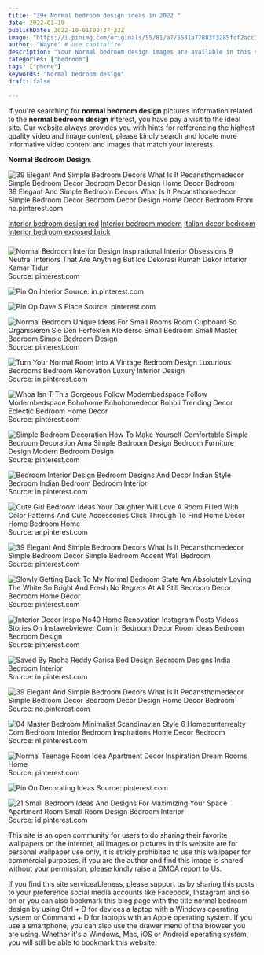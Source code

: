```yaml
---
title: "39+ Normal bedroom design ideas in 2022 "
date: 2022-01-19
publishDate: 2022-10-01T02:37:23Z
image: "https://i.pinimg.com/originals/55/81/a7/5581a77883f3285fcf2acc382fbdfd55.jpg"
author: "Wayne" # use capitalize
description: "Your Normal bedroom design images are available in this site. Normal bedroom design are a topic that is being searched for and liked by netizens today. You can Find and Download the Normal bedroom design files here. Download all free photos and vectors."
categories: ["bedroom"]
tags: ["phone"]
keywords: "Normal bedroom design"
draft: false

---
```


If you're searching for **normal bedroom design** pictures information related to the **normal bedroom design** interest, you have pay a visit to the ideal  site.  Our website always  provides you with  hints  for refferencing  the highest  quality video and image  content, please kindly search and locate more informative video content and images  that match your interests.

**Normal Bedroom Design**. 

![39 Elegant And Simple Bedroom Decors What Is It Pecansthomedecor Simple Bedroom Decor Bedroom Decor Design Home Decor Bedroom](https://i.pinimg.com/736x/2f/88/85/2f88858ae2d12237bb88a9687c03df35.jpg "39 Elegant And Simple Bedroom Decors What Is It Pecansthomedecor Simple Bedroom Decor Bedroom Decor Design Home Decor Bedroom")
39 Elegant And Simple Bedroom Decors What Is It Pecansthomedecor Simple Bedroom Decor Bedroom Decor Design Home Decor Bedroom From no.pinterest.com

[Interior bedroom design red](/interior-bedroom-design-red/)
[Interior bedroom modern](/interior-bedroom-modern/)
[Italian decor bedroom](/italian-decor-bedroom/)
[Interior bedroom exposed brick](/interior-bedroom-exposed-brick/)



### 

 


![Normal Bedroom Interior Design Inspirational Interior Obsessions 9 Neutral Interiors That Are Anything But Ide Dekorasi Rumah Dekor Interior Kamar Tidur](https://i.pinimg.com/736x/ef/58/19/ef5819137a4205de6ec4acb9186dbade.jpg "Normal Bedroom Interior Design Inspirational Interior Obsessions 9 Neutral Interiors That Are Anything But Ide Dekorasi Rumah Dekor Interior Kamar Tidur")
Source: pinterest.com

 

![Pin On Interior](https://i.pinimg.com/originals/94/d5/07/94d507d3891455beb0693ced0514290c.jpg "Pin On Interior")
Source: in.pinterest.com

 

![Pin Op Dave S Place](https://i.pinimg.com/originals/89/5e/d1/895ed1a5375cfb65271ea7a720780d96.jpg "Pin Op Dave S Place")
Source: pinterest.com

 

![Normal Bedroom Unique Ideas For Small Rooms Room Cupboard So Organisieren Sie Den Perfekten Kleidersc Small Bedroom Small Master Bedroom Simple Bedroom Design](https://i.pinimg.com/originals/74/b2/f2/74b2f21be6768af5db5c0e2d3889b1c5.jpg "Normal Bedroom Unique Ideas For Small Rooms Room Cupboard So Organisieren Sie Den Perfekten Kleidersc Small Bedroom Small Master Bedroom Simple Bedroom Design")
Source: pinterest.com

 

![Turn Your Normal Room Into A Vintage Bedroom Design Luxurious Bedrooms Bedroom Renovation Luxury Interior Design](https://i.pinimg.com/originals/83/e0/98/83e0989414fc021897fb57d0d1b5428c.png "Turn Your Normal Room Into A Vintage Bedroom Design Luxurious Bedrooms Bedroom Renovation Luxury Interior Design")
Source: in.pinterest.com

 

![Whoa Isn T This Gorgeous Follow Modernbedspace Follow Modernbedspace Bohohome Bohohomedecor Boholi Trending Decor Eclectic Bedroom Home Decor](https://i.pinimg.com/originals/b0/1e/72/b01e728a1596084dc18ffe0fd281f6ff.jpg "Whoa Isn T This Gorgeous Follow Modernbedspace Follow Modernbedspace Bohohome Bohohomedecor Boholi Trending Decor Eclectic Bedroom Home Decor")
Source: pinterest.com

 

![Simple Bedroom Decoration How To Make Yourself Comfortable Simple Bedroom Decoration Ama Simple Bedroom Design Bedroom Furniture Design Modern Bedroom Design](https://i.pinimg.com/originals/48/e7/07/48e7075c6551707e85975ba0feb00518.jpg "Simple Bedroom Decoration How To Make Yourself Comfortable Simple Bedroom Decoration Ama Simple Bedroom Design Bedroom Furniture Design Modern Bedroom Design")
Source: pinterest.com

 

![Bedroom Interior Design Bedroom Designs And Decor Indian Style Bedroom Indian Bedroom Bedroom Interior](https://i.pinimg.com/originals/e5/e0/06/e5e006706a2bab835fca61ee40d791db.jpg "Bedroom Interior Design Bedroom Designs And Decor Indian Style Bedroom Indian Bedroom Bedroom Interior")
Source: in.pinterest.com

 

![Cute Girl Bedroom Ideas Your Daughter Will Love A Room Filled With Color Patterns And Cute Accessories Click Through To Find Home Decor Home Bedroom Home](https://i.pinimg.com/originals/ed/b5/5f/edb55fc42ea7a8c0908de152689f5f71.jpg "Cute Girl Bedroom Ideas Your Daughter Will Love A Room Filled With Color Patterns And Cute Accessories Click Through To Find Home Decor Home Bedroom Home")
Source: ar.pinterest.com

 

![39 Elegant And Simple Bedroom Decors What Is It Pecansthomedecor Simple Bedroom Decor Simple Bedroom Accent Wall Bedroom](https://i.pinimg.com/originals/bc/09/f4/bc09f479c3d17cd39703b9f484ee9814.jpg "39 Elegant And Simple Bedroom Decors What Is It Pecansthomedecor Simple Bedroom Decor Simple Bedroom Accent Wall Bedroom")
Source: pinterest.com

 

![Slowly Getting Back To My Normal Bedroom State Am Absolutely Loving The White So Bright And Fresh No Regrets At All Still Bedroom Decor Bedroom Home Decor](https://i.pinimg.com/originals/78/27/25/78272551a2663ec81906bca6ebe9ce1c.jpg "Slowly Getting Back To My Normal Bedroom State Am Absolutely Loving The White So Bright And Fresh No Regrets At All Still Bedroom Decor Bedroom Home Decor")
Source: pinterest.com

 

![Interior Decor Inspo No40 Home Renovation Instagram Posts Videos Stories On Instawebviewer Com In Bedroom Decor Room Ideas Bedroom Bedroom Design](https://i.pinimg.com/originals/26/b6/ef/26b6eff15c5aca08c81b42dc1ec377d9.jpg "Interior Decor Inspo No40 Home Renovation Instagram Posts Videos Stories On Instawebviewer Com In Bedroom Decor Room Ideas Bedroom Bedroom Design")
Source: pinterest.com

 

![Saved By Radha Reddy Garisa Bed Design Bedroom Designs India Bedroom Interior](https://i.pinimg.com/originals/c9/ec/76/c9ec76674ad5f9a1daa8d22b0d27fe6f.jpg "Saved By Radha Reddy Garisa Bed Design Bedroom Designs India Bedroom Interior")
Source: in.pinterest.com

 

![39 Elegant And Simple Bedroom Decors What Is It Pecansthomedecor Simple Bedroom Decor Bedroom Decor Design Home Decor Bedroom](https://i.pinimg.com/736x/2f/88/85/2f88858ae2d12237bb88a9687c03df35.jpg "39 Elegant And Simple Bedroom Decors What Is It Pecansthomedecor Simple Bedroom Decor Bedroom Decor Design Home Decor Bedroom")
Source: no.pinterest.com

 

![04 Master Bedroom Minimalist Scandinavian Style 6 Homecenterrealty Com Bedroom Interior Bedroom Inspirations Home Decor Bedroom](https://i.pinimg.com/originals/13/d2/2e/13d22e6007cc5a3d93279b1ad18a5617.jpg "04 Master Bedroom Minimalist Scandinavian Style 6 Homecenterrealty Com Bedroom Interior Bedroom Inspirations Home Decor Bedroom")
Source: nl.pinterest.com

 

![Normal Teenage Room Idea Apartment Decor Inspiration Dream Rooms Home](https://i.pinimg.com/originals/1b/05/66/1b05668c4b75f19ec786becf7a147326.jpg "Normal Teenage Room Idea Apartment Decor Inspiration Dream Rooms Home")
Source: pinterest.com

 

![Pin On Decorating Ideas](https://i.pinimg.com/originals/f1/22/84/f12284741b9443b496b1ac280aa02d24.jpg "Pin On Decorating Ideas")
Source: pinterest.com

 

![21 Small Bedroom Ideas And Designs For Maximizing Your Space Apartment Room Small Room Design Bedroom Interior](https://i.pinimg.com/originals/55/81/a7/5581a77883f3285fcf2acc382fbdfd55.jpg "21 Small Bedroom Ideas And Designs For Maximizing Your Space Apartment Room Small Room Design Bedroom Interior")
Source: id.pinterest.com

 

This site is an open community for users to do sharing their favorite wallpapers on the internet, all images or pictures in this website are for personal wallpaper use only, it is stricly prohibited to use this wallpaper for commercial purposes, if you are the author and find this image is shared without your permission, please kindly raise a DMCA report to Us.

If you find this site serviceableness, please support us by sharing this posts to your preference social media accounts like Facebook, Instagram and so on or you can also bookmark this blog page with the title normal bedroom design by using Ctrl + D for devices a laptop with a Windows operating system or Command + D for laptops with an Apple operating system. If you use a smartphone, you can also use the drawer menu of the browser you are using. Whether it's a Windows, Mac, iOS or Android operating system, you will still be able to bookmark this website.
